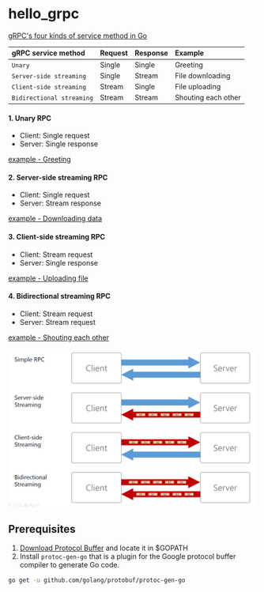 # hello_grpc

[gRPC's four kinds of service method in Go](https://grpc.io/docs/guides/concepts/)

|gRPC service method  | Request  | Response  |  Example |
|:---|:---|:---|:---|
| `Unary`| Single |  Single | Greeting|
| `Server-side streaming` | Single  | Stream  | File downloading|
| `Client-side streaming` | Stream  | Single  | File uploading|
| `Bidirectional streaming` | Stream | Stream  | Shouting each other|

#### 1. Unary RPC

- Client: Single request
- Server: Single response

[example - Greeting](greeting)


#### 2. Server-side streaming RPC

- Client: Single request
- Server: Stream response

[example - Downloading data](./download)


#### 3. Client-side streaming RPC

- Client: Stream request
- Server: Single response

[example - Uploading file](./upload)


#### 4. Bidirectional streaming RPC  

- Client: Stream request
- Server: Stream request

[example - Shouting each other](./referee)


![4 kinds of service method](4-kinds-of-service-method-2.png)


## Prerequisites

1) [Download Protocol Buffer](https://github.com/protocolbuffers/protobuf/releases) and locate it in $GOPATH
2) Install `protoc-gen-go` that is a plugin for the Google protocol buffer compiler to generate Go code.

```sh
go get -u github.com/golang/protobuf/protoc-gen-go
``` 
    